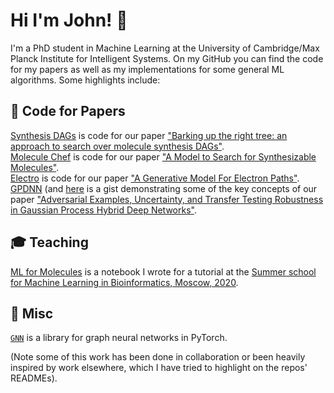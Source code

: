 # Hi I'm John! 👋

I'm a PhD student in Machine Learning at the University of Cambridge/Max Planck Institute for Intelligent Systems. On my GitHub you can find the code for my papers as well as my implementations for some general ML algorithms. Some highlights include:

## 📄 Code for Papers
[Synthesis DAGs](https://github.com/john-bradshaw/synthesis-dags) is code for our paper ["Barking up the right tree: an approach to search over molecule synthesis DAGs"](https://arxiv.org/abs/2012.11522).   
[Molecule Chef](https://github.com/john-bradshaw/molecule-chef) is code for our paper ["A Model to Search for Synthesizable Molecules"](https://arxiv.org/abs/1906.05221).     
[Electro](https://github.com/john-bradshaw/electro) is code for our paper ["A Generative Model For Electron Paths"](https://openreview.net/forum?id=r1x4BnCqKX).   
[GPDNN](https://gist.github.com/john-bradshaw/e6784db56f8ae2cf13bb51eec51e9057) (and [here](https://gist.github.com/john-bradshaw/11bbf17dbca013d9fc3886a7bfe46840) is a gist demonstrating some of the key concepts of our paper ["Adversarial Examples, Uncertainty, and Transfer Testing Robustness in Gaussian Process Hybrid Deep Networks"](https://arxiv.org/abs/1707.02476).

## 🎓 Teaching
[ML for Molecules](https://github.com/john-bradshaw/ml-in-bioinformatics-summer-school-2020) is a notebook I wrote for a tutorial at the [Summer school for Machine Learning in Bioinformatics, Moscow, 2020](https://cs.hse.ru/ssml/).    


## 🧺 Misc
[`GNN`](https://github.com/john-bradshaw/GNN) is a library for graph neural networks in PyTorch.   


(Note some of this work has been done in collaboration or been heavily inspired by work elsewhere, which I have tried to highlight on the repos' READMEs).
